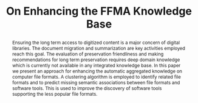 ---
abstract: Ensuring the long term access to digitized content is a major concern of
  digital libraries. The document migration and summarization are key activities employed
  reach this goal. The evaluation of preservation friendliness and making recommendations
  for long term preservation requires deep domain knowledge which is currently not
  available in any integrated knowledge base. In this paper we present an approach
  for enhancing the automatic aggregated knowledge on computer file formats. A clustering
  algorithm is employed to identify related file formats and to predict missing semantic
  associations between file formats and software tools. This is used to improve the
  discovery of software tools supporting the less popular file formats.
creators:
- Gordea, Sergiu
- Graf, Roman
date: null
document_url: https://services.phaidra.univie.ac.at/api/object/o:378048/download
grand_parent: iPRES
institutions: []
keywords:
- digital preservation
- file format categorization
- related file formats
- lisbon
landing_page_url: https://phaidra.univie.ac.at/o:378048
language: eng
layout: publication
license: CC BY-SA 2.0 AT
notes_url: null
parent: iPRES 2013
publication_type: paper
size: 774803
slides_url: null
source_name: iPRES
title: On Enhancing the FFMA Knowledge Base
year: 2013
---